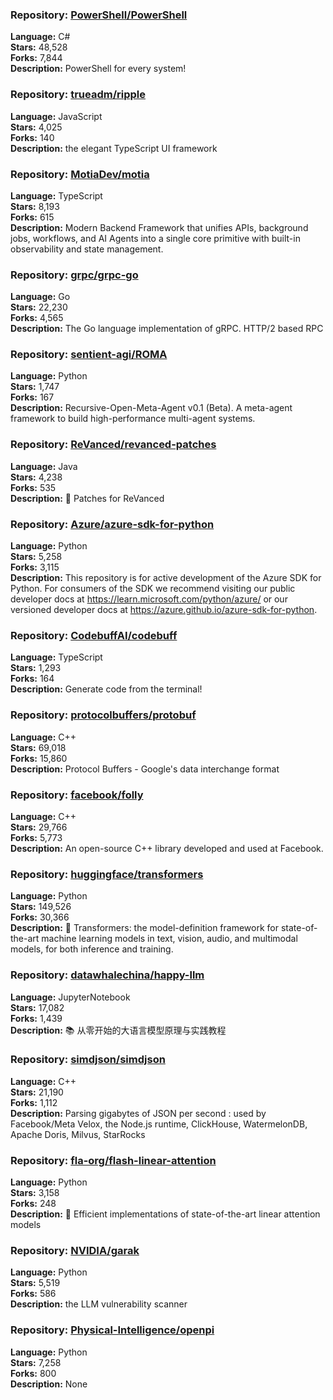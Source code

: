 ### **Repository:** [PowerShell/PowerShell](https://github.com/PowerShell/PowerShell)

**Language:** C#  
**Stars:** 48,528  
**Forks:** 7,844  
**Description:** PowerShell for every system!

### **Repository:** [trueadm/ripple](https://github.com/trueadm/ripple)

**Language:** JavaScript  
**Stars:** 4,025  
**Forks:** 140  
**Description:** the elegant TypeScript UI framework

### **Repository:** [MotiaDev/motia](https://github.com/MotiaDev/motia)

**Language:** TypeScript  
**Stars:** 8,193  
**Forks:** 615  
**Description:** Modern Backend Framework that unifies APIs, background jobs, workflows, and AI Agents into a single core primitive with built-in observability and state management.

### **Repository:** [grpc/grpc-go](https://github.com/grpc/grpc-go)

**Language:** Go  
**Stars:** 22,230  
**Forks:** 4,565  
**Description:** The Go language implementation of gRPC. HTTP/2 based RPC

### **Repository:** [sentient-agi/ROMA](https://github.com/sentient-agi/ROMA)

**Language:** Python  
**Stars:** 1,747  
**Forks:** 167  
**Description:** Recursive-Open-Meta-Agent v0.1 (Beta). A meta-agent framework to build high-performance multi-agent systems.

### **Repository:** [ReVanced/revanced-patches](https://github.com/ReVanced/revanced-patches)

**Language:** Java  
**Stars:** 4,238  
**Forks:** 535  
**Description:** 🧩 Patches for ReVanced

### **Repository:** [Azure/azure-sdk-for-python](https://github.com/Azure/azure-sdk-for-python)

**Language:** Python  
**Stars:** 5,258  
**Forks:** 3,115  
**Description:** This repository is for active development of the Azure SDK for Python. For consumers of the SDK we recommend visiting our public developer docs at https://learn.microsoft.com/python/azure/ or our versioned developer docs at https://azure.github.io/azure-sdk-for-python.

### **Repository:** [CodebuffAI/codebuff](https://github.com/CodebuffAI/codebuff)

**Language:** TypeScript  
**Stars:** 1,293  
**Forks:** 164  
**Description:** Generate code from the terminal!

### **Repository:** [protocolbuffers/protobuf](https://github.com/protocolbuffers/protobuf)

**Language:** C++  
**Stars:** 69,018  
**Forks:** 15,860  
**Description:** Protocol Buffers - Google's data interchange format

### **Repository:** [facebook/folly](https://github.com/facebook/folly)

**Language:** C++  
**Stars:** 29,766  
**Forks:** 5,773  
**Description:** An open-source C++ library developed and used at Facebook.

### **Repository:** [huggingface/transformers](https://github.com/huggingface/transformers)

**Language:** Python  
**Stars:** 149,526  
**Forks:** 30,366  
**Description:** 🤗 Transformers: the model-definition framework for state-of-the-art machine learning models in text, vision, audio, and multimodal models, for both inference and training.

### **Repository:** [datawhalechina/happy-llm](https://github.com/datawhalechina/happy-llm)

**Language:** JupyterNotebook  
**Stars:** 17,082  
**Forks:** 1,439  
**Description:** 📚 从零开始的大语言模型原理与实践教程

### **Repository:** [simdjson/simdjson](https://github.com/simdjson/simdjson)

**Language:** C++  
**Stars:** 21,190  
**Forks:** 1,112  
**Description:** Parsing gigabytes of JSON per second : used by Facebook/Meta Velox, the Node.js runtime, ClickHouse, WatermelonDB, Apache Doris, Milvus, StarRocks

### **Repository:** [fla-org/flash-linear-attention](https://github.com/fla-org/flash-linear-attention)

**Language:** Python  
**Stars:** 3,158  
**Forks:** 248  
**Description:** 🚀 Efficient implementations of state-of-the-art linear attention models

### **Repository:** [NVIDIA/garak](https://github.com/NVIDIA/garak)

**Language:** Python  
**Stars:** 5,519  
**Forks:** 586  
**Description:** the LLM vulnerability scanner

### **Repository:** [Physical-Intelligence/openpi](https://github.com/Physical-Intelligence/openpi)

**Language:** Python  
**Stars:** 7,258  
**Forks:** 800  
**Description:** None

